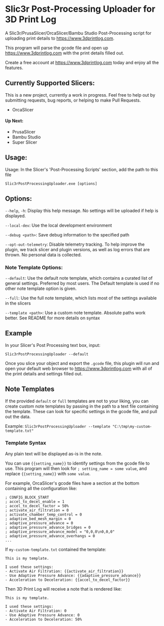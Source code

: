 # Slic3r Post-Processing Uploader for 3D Print Log

A Slic3r/PrusaSlicer/OrcaSlicer/Bambu Studio Post-Processing script for uploading print details to https://www.3dprintlog.com.

This program will parse the gcode file and open up https://www.3dprintlog.com with the print details filled out.

Create a free account at https://www.3dprintlog.com today and enjoy all the features.

## Currently Supported Slicers:

This is a new project, currently a work in progress. Feel free to help out by submitting requests, bug reports, or helping to make Pull Requests.

- OrcaSlicer

#### Up Next:

- PrusaSlicer
- Bambu Studio
- Super Slicer

## Usage:

Usage: In the Slicer's 'Post-Processing Scripts' section, add the path to this file

`Slic3rPostProcessingUploader.exe [options]`

## Options:

`--help`, `-h`: Display this help message. No settings will be uploaded if help is displayed.

`--local-dev`: Use the local development environment

`--debug <path>`: Save debug information to the specified path

`--opt-out-telemetry`: Disable telemetry tracking. To help improve the plugin, we track slicer and plugin versions, as well as log errors that are thrown. No personal data is collected.

### Note Template Options:

`--default`: Use the default note template, which contains a curated list of general settings. Preferred by most users. The Default template is used if no other note template option is given.

`--full`: Use the full note template, which lists most of the settings available in the slicers

`--template <path>`: Use a custom note template. Absolute paths work better. See README for more details on syntax

## Example

In your Slicer's Post Processing text box, input:

`Slic3rPostProcessingUploader --default`

Once you slice your object and export the `.gcode` file, this plugin will run and open your default web browser to https://www.3dprintlog.com with all of the print details and settings filled out.

## Note Templates

If the provided `default` or `full` templates are not to your liking, you can create custom note templates by passing in the path to a text file containing the template. These can look for specific settings in the gcode file, and pull out the data.

Example:
`Slic3rPostProcessingUploader --template "C:\tmp\my-custom-template.txt"`

### Template Syntax

Any plain text will be displayed as-is in the note.

You can use `{{setting_name}}` to identify settings from the gcode file to use. This program will then look for `; setting_name = some value`, and replace `{{setting_name}}` with `some value`.

For example, OrcaSlicer's gcode files have a section at the bottom containing all the configuration like:

```
; CONFIG_BLOCK_START
; accel_to_decel_enable = 1
; accel_to_decel_factor = 50%
; activate_air_filtration = 0
; activate_chamber_temp_control = 0
; adaptive_bed_mesh_margin = 0
; adaptive_pressure_advance = 0
; adaptive_pressure_advance_bridges = 0
; adaptive_pressure_advance_model = "0,0,0\n0,0,0"
; adaptive_pressure_advance_overhangs = 0
...
```

If `my-custom-template.txt` contained the template:

```
This is my template.

I used these settings:
- Activate Air Filtration: {{activate_air_filtration}}
- Use Adaptive Pressure Advance: {{adaptive_pressure_advance}}
- Acceleration to Deceleration: {{accel_to_decel_factor}}
```

Then 3D Print Log will receive a note that is rendered like:

```
This is my template.

I used these settings:
- Activate Air Filtration: 0
- Use Adaptive Pressure Advance: 0
- Acceleration to Deceleration: 50%
```